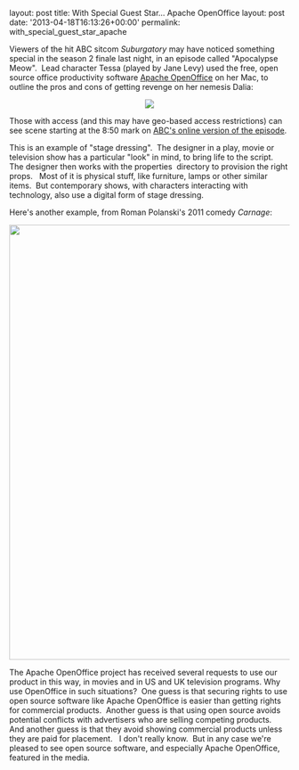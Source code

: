 layout: post
title: With Special Guest Star... Apache OpenOffice
layout: post
date: '2013-04-18T16:13:26+00:00'
permalink: with_special_guest_star_apache

<p align="left">Viewers of the hit ABC sitcom <i>Suburgatory </i>may have noticed something special in the season 2 finale last night, in an episode called &quot;Apocalypse Meow&quot;.&nbsp; Lead character Tessa (played by Jane Levy) used the free, open source office productivity software <a href="http://www.openoffice.org/">Apache OpenOffice</a> on her Mac, to outline the pros and cons of getting revenge on her nemesis Dalia:<br /></p> 
  <p align="center"><img src="https://blogs.apache.org/OOo/mediaresource/c285d614-9d4f-4c85-88ba-6b701074f8e4?" /></p> 
  <p align="left"> </p> 
  <p>Those with access (and this may have geo-based access restrictions) can see scene starting at the 8:50 mark on <a href="http://abc.go.com/watch/suburgatory/SH55126593/VDKA0_2durzflg/apocalypse-meow">ABC's online version of the episode</a>. </p> 
  <p>This is an example of &quot;stage dressing&quot;.&nbsp; The designer in a play, movie or television show has a particular &quot;look&quot; in mind, to bring life to the script.&nbsp; The designer then works with the properties&nbsp; directory to provision the right props.&nbsp;&nbsp; Most of it is physical stuff, like furniture, lamps or other similar items.&nbsp; But contemporary shows, with characters interacting with technology, also use a digital form of stage dressing.&nbsp; </p> 
  <p>Here's another example, from Roman Polanski's 2011 comedy <i>Carnage</i>:</p> 
  <p> </p> 
  <p align="center"><img width="781" src="https://blogs.apache.org/OOo/mediaresource/4137e1f9-24a2-4374-b75c-9591da81f4e6" /><br /></p> 
  <p> </p> 
  <p> </p> 
  <p> </p> 
  <p> </p> 
  <p> </p> 
  <p>The Apache OpenOffice project has received several requests to use our 
product in this way, in movies and in US and UK television programs. Why use OpenOffice in such situations?&nbsp; One guess is that securing rights to use open source software like Apache OpenOffice is easier than getting rights for commercial products.&nbsp; Another guess is that using open source avoids potential conflicts with advertisers who are selling competing products.&nbsp; And another guess is that they avoid showing commercial products unless they are paid for placement.&nbsp;&nbsp; I don't really know.&nbsp; But in any case we're pleased to see open source software, and especially Apache OpenOffice, featured in the media. <br /></p> 
  <p> </p> 
  <p><br /></p> 
  <p> </p>
